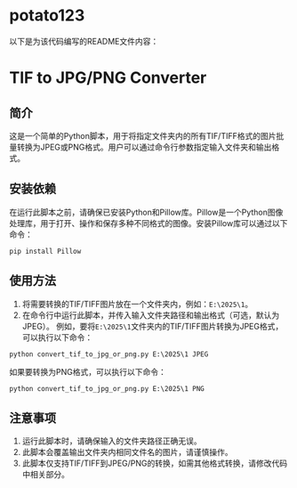 # potato123

以下是为该代码编写的README文件内容：
# TIF to JPG/PNG Converter
## 简介
这是一个简单的Python脚本，用于将指定文件夹内的所有TIF/TIFF格式的图片批量转换为JPEG或PNG格式。用户可以通过命令行参数指定输入文件夹和输出格式。
## 安装依赖
在运行此脚本之前，请确保已安装Python和Pillow库。Pillow是一个Python图像处理库，用于打开、操作和保存多种不同格式的图像。安装Pillow库可以通过以下命令：
```
pip install Pillow
```
## 使用方法
1. 将需要转换的TIF/TIFF图片放在一个文件夹内，例如：`E:\2025\1`。
2. 在命令行中运行此脚本，并传入输入文件夹路径和输出格式（可选，默认为JPEG）。
例如，要将`E:\2025\1`文件夹内的TIF/TIFF图片转换为JPEG格式，可以执行以下命令：
```
python convert_tif_to_jpg_or_png.py E:\2025\1 JPEG
```
如果要转换为PNG格式，可以执行以下命令：
```
python convert_tif_to_jpg_or_png.py E:\2025\1 PNG
```
## 注意事项
1. 运行此脚本时，请确保输入的文件夹路径正确无误。
2. 此脚本会覆盖输出文件夹内相同文件名的图片，请谨慎操作。
3. 此脚本仅支持TIF/TIFF到JPEG/PNG的转换，如需其他格式转换，请修改代码中相关部分。
